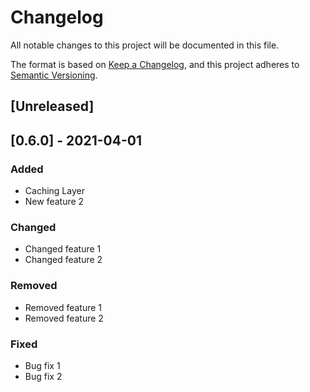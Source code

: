 # Changelog

All notable changes to this project will be documented in this file.

The format is based on [Keep a Changelog](https://keepachangelog.com/en/1.0.0/),
and this project adheres to [Semantic Versioning](https://semver.org/spec/v2.0.0.html).

## [Unreleased]

## [0.6.0] - 2021-04-01

### Added
- Caching Layer
- New feature 2

### Changed
- Changed feature 1
- Changed feature 2

### Removed
- Removed feature 1
- Removed feature 2

### Fixed
- Bug fix 1
- Bug fix 2

[//]: # (Added, Changed, Removed, Fixed are the possible headers for each changlog version)
